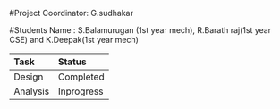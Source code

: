 #Project Coordinator: G.sudhakar

#Students Name : S.Balamurugan (1st year mech), R.Barath raj(1st year CSE) and K.Deepak(1st year mech)

|Task| 	Status|
|:-----|:-------------|
|Design|	Completed |
|Analysis|	Inprogress |

